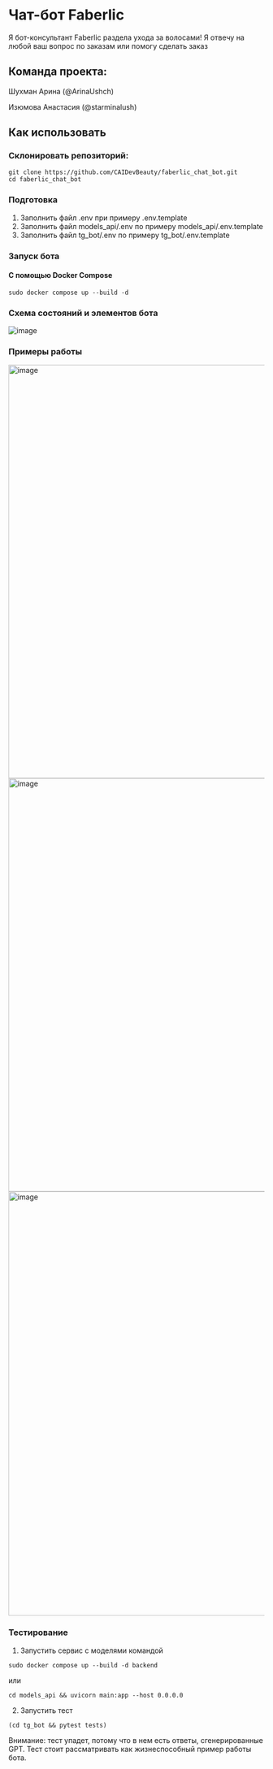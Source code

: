 # Чат-бот Faberlic

Я бот-консультант Faberlic раздела ухода за волосами! Я отвечу на любой ваш вопрос по заказам или помогу сделать заказ

## Команда проекта:

Шухман Арина (@ArinaUshch)

Изюмова Анастасия (@starminalush)


## Как использовать

### Склонировать репозиторий:

```shell
git clone https://github.com/CAIDevBeauty/faberlic_chat_bot.git
cd faberlic_chat_bot
```

### Подготовка

1. Заполнить файл .env при примеру .env.template
2. Заполнить файл models_api/.env по примеру models_api/.env.template 
3. Заполнить файл tg_bot/.env по примеру tg_bot/.env.template

### Запуск бота

#### С помощью Docker Compose

```shell
sudo docker compose up --build -d 
```

### Схема состояний и элементов бота
![image](https://github.com/CAIDevBeauty/faberlic_chat_bot/assets/103132748/204656fb-0b12-45df-a14d-f264efb2e86d)

### Примеры работы
<img width="814" alt="image" src="https://github.com/CAIDevBeauty/faberlic_chat_bot/assets/103132748/41be2bf0-e2e1-4293-97ab-00b36d869773">

<img width="814" alt="image" src="https://github.com/CAIDevBeauty/faberlic_chat_bot/assets/103132748/0409f83f-fa56-4288-bb30-6cffb36734b6">

<img width="835" alt="image" src="https://github.com/CAIDevBeauty/faberlic_chat_bot/assets/103132748/a914dd4e-184e-4db6-ae13-d138f3dd412e">

### Тестирование
1. Запустить сервис с моделями командой
```shell
sudo docker compose up --build -d backend
```
или
```shell
cd models_api && uvicorn main:app --host 0.0.0.0
```
2. Запустить тест
```shell
(cd tg_bot && pytest tests)
```
Внимание: тест упадет, потому что в нем есть ответы, сгенерированные GPT. Тест стоит рассматривать как жизнеспособный пример работы бота.



